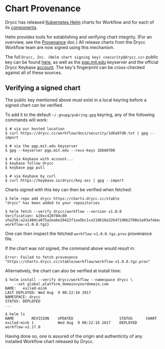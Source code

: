 # Chart Provenance

Drycc has released [Kubernetes Helm][helm] charts for Workflow
and for each of its [components](../understanding-workflow/components.md).

Helm provides tools for establishing and verifying chart integrity.  (For an overview, see the [Provenance](https://github.com/kubernetes/helm/blob/master/docs/provenance.md) doc.)  All release charts from the Drycc Workflow team are now signed using this mechanism.

The full `Drycc, Inc. (Helm chart signing key) <security@drycc.cc>` public key can be found [here](../security/1d6a97d0.txt), as well as the [pgp.mit.edu](http://pgp.mit.edu/pks/lookup?op=vindex&fingerprint=on&search=0x17E526B51D6A97D0) keyserver and the official Drycc Keybase [account][drycc-keybase].  The key's fingerprint can be cross-checked against all of these sources.

## Verifying a signed chart

The public key mentioned above must exist in a local keyring before a signed chart can be verified.

To add it to the default `~/.gnupg/pubring.gpg` keyring, any of the following commands will work:

```
$ # via our hosted location
$ curl https://drycc.cc/workflow/docs/security/1d6a97d0.txt | gpg --import

$ # via the pgp.mit.edu keyserver
$ gpg --keyserver pgp.mit.edu --recv-keys 1D6A97D0

$ # via Keybase with account...
$ keybase follow drycc
$ keybase pgp pull

$ # via Keybase by curl
$ curl https://keybase.io/drycc/key.asc | gpg --import
```

Charts signed with this key can then be verified when fetched:

```
$ helm repo add drycc https://charts.drycc.cc/stable
"drycc" has been added to your repositories

$ helm fetch --verify drycc/workflow --version v1.0.0
Verification: &{0xc420704c80 sha256:a2a140dca075a2eabe20422f1aa5bc1ce210b18a326472d6b2708e1a93afebea workflow-v1.0.0.tgz}
```

One can then inspect the fetched `workflow-v1.0.0.tgz.prov` provenance file.

If the chart was not signed, the command above would result in:

```
Error: Failed to fetch provenance "https://charts.drycc.cc/stable/workflow/workflow-v1.0.0.tgz.prov"
```

Alternatively, the chart can also be verified at install time:

```
$ helm install --verify drycc/workflow --namespace drycc \
    --set global.platform_domain=yourdomain.com
NAME:   exiled-mink
LAST DEPLOYED: Wed Aug  9 08:22:16 2017
NAMESPACE: drycc
STATUS: DEPLOYED
...

$ helm ls
NAME       	REVISION	UPDATED                 	STATUS  	CHART
exiled-mink	1       	Wed Aug  9 08:22:16 2017	DEPLOYED	workflow-v2.17.0
```

Having done so, one is assured of the origin and authenticity of any installed Workflow chart released by Drycc.

[helm]: https://github.com/kubernetes/helm/blob/master/docs/install.md
[drycc-keybase]: https://keybase.io/drycc
